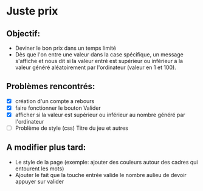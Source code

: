 # Juste prix

## Objectif: 
- Deviner le bon prix dans un temps limité
- Dès que l'on entre une valeur dans la case spécifique, un message s'affiche et nous dit si la valeur entré est supérieur ou inférieur a la valeur généré aléatoirement par l'ordinateur (valeur en 1 et 100).

## Problèmes rencontrés:
- [x] création d'un compte a rebours
- [x] faire fonctionner le bouton Valider
- [x] afficher si la valeur est supérieur ou inférieur au nombre généré par l'ordinateur
- [ ] Problème de style (css) Titre du jeu et autres 

## A modifier plus tard:

- Le style de la page (exemple: ajouter des couleurs autour des cadres qui entourent les mots)
- Ajouter le fait que la touche entrée valide le nombre aulieu de devoir appuyer sur valider 
